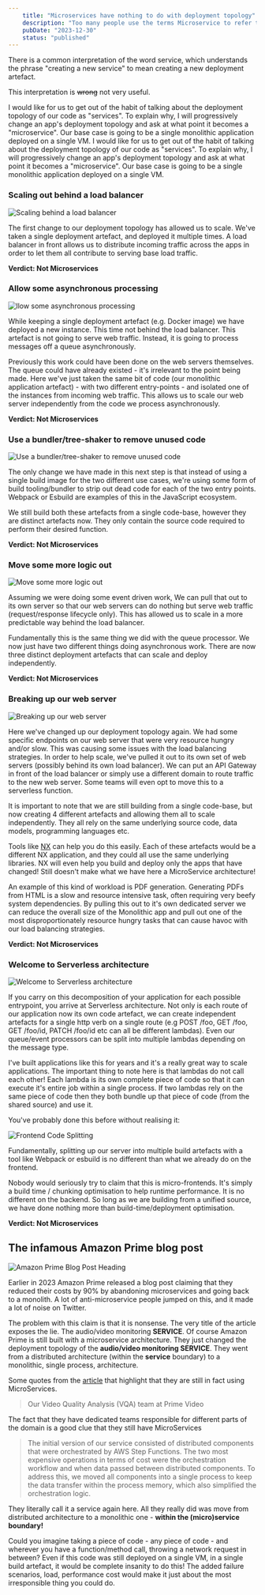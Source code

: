 ```yaml
---
    title: "Microservices have nothing to do with deployment topology"
    description: "Too many people use the terms Microservice to refer to an independently deployed piece of code. This is not a good definition of a Microservice. Microservice architecture has nothing to do with deployment topology"
    pubDate: "2023-12-30"
    status: "published"
---
```


There is a common interpretation of the word service, which understands the phrase "creating a new service" to mean creating a new deployment artefact.

This interpretation is ~~wrong~~ not very useful.

I would like for us to get out of the habit of talking about the deployment topology of our code as "services". To explain why, I will progressively change an app's deployment topology and ask at what point it becomes a "microservice". Our base case is going to be a single monolithic application deployed on a single VM.
I would like for us to get out of the habit of talking about the deployment topology of our code as "services". To explain why, I will progressively change an app's deployment topology and ask at what point it becomes a "microservice". Our base case is going to be a single monolithic application deployed on a single VM.

### Scaling out behind a load balancer

![Scaling behind a load balancer](https://s3.ap-southeast-2.amazonaws.com/images.michaeltimbs.me/ms-2.svg)

The first change to our deployment topology has allowed us to scale. We've taken a single deployment artefact, and deployed it multiple times. A load balancer in front allows us to distribute incoming traffic across the apps in order to let them all contribute to serving base load traffic.

**Verdict: Not Microservices**

### Allow some asynchronous processing

![llow some asynchronous processing](https://s3.ap-southeast-2.amazonaws.com/images.michaeltimbs.me/ms-3.svg)

While keeping a single deployment artefact (e.g. Docker image) we have deployed a new instance. This time not behind the load balancer. This artefact is not going to serve web traffic. Instead, it is going to process messages off a queue asynchronously.

Previously this work could have been done on the web servers themselves. The queue could have already existed - it's irrelevant to the point being made. Here we've just taken the same bit of code (our monolithic application artefact) - with two different entry-points - and isolated one of the instances from incoming web traffic. This allows us to scale our web server independently from the code we process asynchronously.

**Verdict: Not Microservices**

### Use a bundler/tree-shaker to remove unused code

![Use a bundler/tree-shaker to remove unused code](https://s3.ap-southeast-2.amazonaws.com/images.michaeltimbs.me/ms-4.svg)

The only change we have made in this next step is that instead of using a single build image for the two different use cases, we're using some form of build tooling/bundler to strip out dead code for each of the two entry points. Webpack or Esbuild are examples of this in the JavaScript ecosystem.

We still build both these artefacts from a single code-base, however they are distinct artefacts now. They only contain the source code required to perform their desired function.

**Verdict: Not Microservices**

### Move some more logic out

![Move some more logic out](https://s3.ap-southeast-2.amazonaws.com/images.michaeltimbs.me/ms-5.svg)

Assuming we were doing some event driven work, We can pull that out to its own server so that our web servers can do nothing but serve web traffic (request/response lifecycle only). This has allowed us to scale in a more predictable way behind the load balancer.

Fundamentally this is the same thing we did with the queue processor. We now just have two different things doing asynchronous work. There are now three distinct deployment artefacts that can scale and deploy independently.

**Verdict: Not Microservices**

### Breaking up our web server

![Breaking up our web server](https://s3.ap-southeast-2.amazonaws.com/images.michaeltimbs.me/ms-6.svg)

Here we've changed up our deployment topology again. We had some specific endpoints on our web server that were very resource hungry and/or slow. This was causing some issues with the load balancing strategies. In order to help scale, we've pulled it out to its own set of web servers (possibly behind its own load balancer). We can put an API Gateway in front of the load balancer or simply use a different domain to route traffic to the new web server. Some teams will even opt to move this to a serverless function.

It is important to note that we are still building from a single code-base, but now creating 4 different artefacts and allowing them all to scale independently. They all rely on the same underlying source code, data models, programming languages etc.

Tools like [NX](https://nx.dev/) can help you do this easily. Each of these artefacts would be a different NX application, and they could all use the same underlying libraries. NX will even help you build and deploy only the apps that have changed! Still doesn't make what we have here a MicroService architecture!

An example of this kind of workload is PDF generation. Generating PDFs from HTML is a slow and resource intensive task, often requiring very beefy system dependencies. By pulling this out to it's own dedicated server we can reduce the overall size of the Monolithic app and pull out one of the most disproportionately resource hungry tasks that can cause havoc with our load balancing strategies.

**Verdict: Not Microservices**

### Welcome to Serverless architecture

![Welcome to Serverless architecture](https://s3.ap-southeast-2.amazonaws.com/images.michaeltimbs.me/ms-7.svg)

If you carry on this decomposition of your application for each possible entrypoint, you arrive at Serverless architecture. Not only is each route of our application now its own code artefact, we can create independent artefacts for a single http verb on a single route (e.g POST /foo, GET /foo, GET /foo/id, PATCH /foo/id etc can all be different lambdas). Even our queue/event processors can be split into multiple lambdas depending on the message type.

I've built applications like this for years and it's a really great way to scale applications. The important thing to note here is that lambdas do not call each other! Each lambda is its own complete piece of code so that it can execute it's entire job within a single process. If two lambdas rely on the same piece of code then they both bundle up that piece of code (from the shared source) and use it.

You've probably done this before without realising it:

![Frontend Code Splitting](https://s3.ap-southeast-2.amazonaws.com/images.michaeltimbs.me/ms-8.svg)

Fundamentally, splitting up our server into multiple build artefacts with a tool like Webpack or esbuild is no different than what we already do on the frontend.

Nobody would seriously try to claim that this is micro-frontends. It's simply a build time / chunking optimisation to help runtime performance. It is no different on the backend. So long as we are building from a unified source, we have done nothing more than build-time/deployment optimisation.

**Verdict: Not Microservices**

## The infamous Amazon Prime blog post

![Amazon Prime Blog Post Heading](https://s3.ap-southeast-2.amazonaws.com/images.michaeltimbs.me/amazonprimeheading.png)

Earlier in 2023 Amazon Prime released a blog post claiming that they reduced their costs by 90% by abandoning microservices and going back to a monolith. A lot of anti-microservice people jumped on this, and it made a lot of noise on Twitter.

The problem with this claim is that it is nonsense. The very title of the article exposes the lie. The audio/video monitoring **SERVICE**. Of course Amazon Prime is still built with a microservice architecture. They just changed the deployment topology of the **audio/video monitoring SERVICE**. They went from a distributed architecture (within the **service** boundary) to a monolithic, single process, architecture.

Some quotes from the [article](https://www.primevideotech.com/video-streaming/scaling-up-the-prime-video-audio-video-monitoring-service-and-reducing-costs-by-90) that highlight that they are still in fact using MicroServices.

> Our Video Quality Analysis (VQA) team at Prime Video

The fact that they have dedicated teams responsible for different parts of the domain is a good clue that they still have MicroServices

> The initial version of our service consisted of distributed components that were orchestrated by AWS Step Functions. The two most expensive operations in terms of cost were the orchestration workflow and when data passed between distributed components. To address this, we moved all components into a single process to keep the data transfer within the process memory, which also simplified the orchestration logic.

They literally call it a service again here. All they really did was move from distributed architecture to a monolithic one - **within the (micro)service boundary!**

Could you imagine taking a piece of code - any piece of code - and wherever you have a function/method call, throwing a network request in between? Even if this code was still deployed on a single VM, in a single build artefact, it would be complete insanity to do this! The added failure scenarios, load, performance cost would make it just about the most irresponsible thing you could do.
